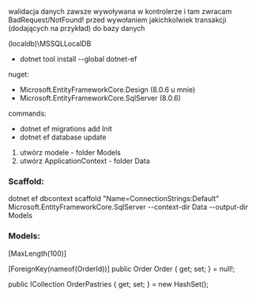walidacja danych zawsze wywoływana w kontrolerze i tam zwracam BadRequest/NotFound! przed wywołaniem jakichkolwiek transakcji (dodających na przykład) do bazy danych

(localdb)\MSSQLLocalDB

- dotnet tool install --global dotnet-ef

nuget:
- Microsoft.EntityFrameworkCore.Design (8.0.6 u mnie)
- Microsoft.EntityFrameworkCore.SqlServer (8.0.6)

commands:
- dotnet ef migrations add Init
- dotnet ef database update

1. utwórz modele - folder Models
2. utwórz ApplicationContext - folder Data

### Scaffold:
dotnet ef dbcontext scaffold "Name=ConnectionStrings:Default" Microsoft.EntityFrameworkCore.SqlServer --context-dir Data --output-dir Models

### Models:
[MaxLength(100)]

[ForeignKey(nameof(OrderId))]
    public Order Order { get; set; } = null!;

public ICollection<OrderPastry> OrderPastries { get; set; } = new HashSet<OrderPastry>();
